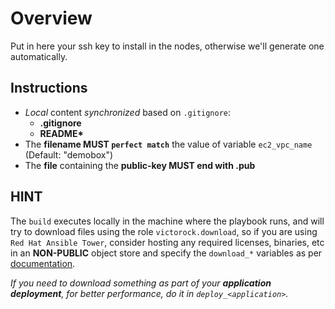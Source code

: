 # Overview
Put in here your ssh key to install in the nodes, otherwise we'll generate one automatically.

## Instructions

- *Local* content _synchronized_ based on `.gitignore`:
  - **.gitignore**
  - **README\***
- The **filename MUST `perfect match`** the value of variable `ec2_vpc_name` (Default: "demobox")  
- The **file** containing the **public-key MUST end with .pub**

## HINT

The `build` executes locally in the machine where the playbook runs, and will try to download files using the role `victorock.download`, so if you are using `Red Hat Ansible Tower`, consider hosting any required licenses, binaries, etc in an **NON-PUBLIC** object store and specify the `download_*` variables as per [documentation](https://galaxy.com/victorock/download).

_If you need to download something as part of your **application deployment**, for better performance, do it in `deploy_<application>`._